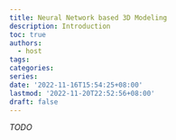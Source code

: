 ```yaml
---
title: Neural Network based 3D Modeling
description: Introduction
toc: true
authors:
  - host
tags:
categories:
series:
date: '2022-11-16T15:54:25+08:00'
lastmod: '2022-11-20T22:52:56+08:00'
draft: false
---
```


_TODO_